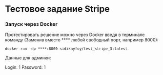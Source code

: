# Тестовое задание Stripe

### Запуск через Docker

Протестировать решение можно через Docker введя в терминале команду (Заменив вместо **** любой свободный порт, например 8000):

```
docker run -dp ****:8000 sidikayfuy/test_stripe_3:latest
```

Данные для админки:

Login: 1
Password: 1